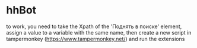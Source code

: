 # hhBot

to work, you need to take the Xpath of the 'Поднять в поиске' element, assign a value to a variable with the same name, then create a new script in tampermonkey (https://www.tampermonkey.net/) and run the extensions
